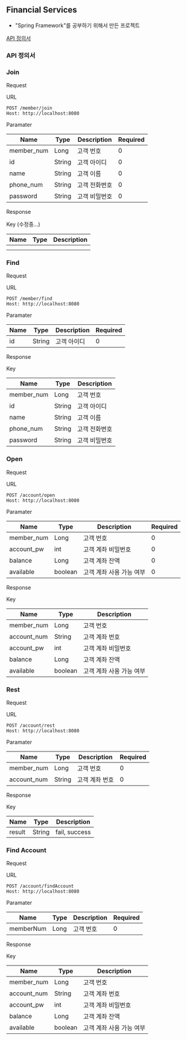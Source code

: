 ## Financial Services

- "Spring Framework"를 공부하기 위해서 만든 프로젝트

[API 정의서](#API-정의서)

### API 정의서

### Join

Request

URL

```http
POST /member/join
Host: http://localhost:8080
```

Paramater

| Name       | Type   | Description   | Required |
| ---------- | ------ | ------------- | -------- |
| member_num | Long   | 고객 번호     | 0        |
| id         | String | 고객 아이디   | 0        |
| name       | String | 고객 이름     | 0        |
| phone_num  | String | 고객 전화번호 | 0        |
| password   | String | 고객 비밀번호 | 0        |

Response

Key (수정중...)

| Name | Type | Description |
| ---- | ---- | ----------- |
|      |      |             |
|      |      |             |

### Find

Request

URL

```http
POST /member/find
Host: http://localhost:8080
```

Paramater

| Name | Type   | Description | Required |
| ---- | ------ | ----------- | -------- |
| id   | String | 고객 아이디 | 0        |

Response

Key

| Name       | Type   | Description   |
| ---------- | ------ | ------------- |
| member_num | Long   | 고객 번호     |
| id         | String | 고객 아이디   |
| name       | String | 고객 이름     |
| phone_num  | String | 고객 전화번호 |
| password   | String | 고객 비밀번호 |

### Open

Request

URL

```http
POST /account/open
Host: http://localhost:8080
```

Paramater

| Name | Type   | Description | Required |
| ---- | ------ | ----------- | -------- |
| member_num   | Long | 고객 번호 | 0        |
| account_pw   | int | 고객 계좌 비밀번호 | 0        |
| balance   | Long | 고객 계좌 잔액 | 0        |
| available   | boolean | 고객 계좌 사용 가능 여부 | 0        |

Response

Key

| Name       | Type   | Description   |
| ---------- | ------ | ------------- |
| member_num   | Long | 고객 번호 |
| account_num   | String | 고객 계좌 번호 |
| account_pw   | int | 고객 계좌 비밀번호 |
| balance   | Long | 고객 계좌 잔액 |
| available   | boolean | 고객 계좌 사용 가능 여부 |

### Rest

Request

URL

```http
POST /account/rest
Host: http://localhost:8080
```

Paramater

| Name | Type   | Description | Required |
| ---- | ------ | ----------- | -------- |
| member_num   | Long | 고객 번호 | 0        |
| account_num   | String | 고객 계좌 번호 | 0        |

Response

Key

| Name       | Type   | Description   |
| ---------- | ------ | ------------- |
| result   | String | fail, success |

### Find Account

Request

URL

```http
POST /account/findAccount
Host: http://localhost:8080
```

Paramater

| Name | Type   | Description | Required |
| ---- | ------ | ----------- | -------- |
| memberNum   | Long | 고객 번호 | 0        |

Response

Key

| Name       | Type   | Description   |
| ---------- | ------ | ------------- |
| member_num   | Long | 고객 번호 |
| account_num   | String | 고객 계좌 번호 |
| account_pw   | int | 고객 계좌 비밀번호 |
| balance   | Long | 고객 계좌 잔액 |
| available   | boolean | 고객 계좌 사용 가능 여부 |